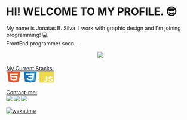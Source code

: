# HI! WELCOME TO MY PROFILE. 😎 
My name is Jonatas B. Silva. I work with graphic design and I'm joining programming! 💻<br>
FrontEnd programmer soon...

<div align="center">
  <a href="https://github.com/JsCodeDevelopment">
  <img height="180em" src="https://github-readme-stats.vercel.app/api/top-langs/?username=JsCodeDevlopment&layout=compact&langs_count=7&theme=dracula"/>
</div>
<div style="display: inline_block"><br>
My Current Stacks:<br>
  <img align="center" alt="Rafa-HTML" height="30" width="40" src="https://raw.githubusercontent.com/devicons/devicon/master/icons/html5/html5-original.svg">
  <img align="center" alt="Rafa-CSS" height="30" width="40" src="https://raw.githubusercontent.com/devicons/devicon/master/icons/css3/css3-original.svg">
  <img align="center" alt="Rafa-Js" height="30" width="40" src="https://raw.githubusercontent.com/devicons/devicon/master/icons/javascript/javascript-plain.svg">
</div><br>
 Contact-me:
<div> 
  <a href="https://instagram.com/jonatasilva14" target="_blank"><img src="https://img.shields.io/badge/-Instagram-%23E4405F?style=for-the-badge&logo=instagram&logoColor=white" target="_blank"></a>
  <a href = "mailto:jonatasilva118@gmail.com"><img src="https://img.shields.io/badge/-Gmail-%23333?style=for-the-badge&logo=gmail&logoColor=white" target="_blank"></a>
  <a href="https://www.linkedin.com/in/jscodedevelopment/" target="_blank"><img src="https://img.shields.io/badge/-LinkedIn-%230077B5?style=for-the-badge&logo=linkedin&logoColor=white" target="_blank"></a> 
</div>

<a href="https://wakatime.com/badge/user/9837910b-d4e0-464a-bdc3-e5aec7bdf5a6/project/aa071e5c-5fe1-46d0-a712-2034646679ea"><img src="https://wakatime.com/badge/user/9837910b-d4e0-464a-bdc3-e5aec7bdf5a6/project/aa071e5c-5fe1-46d0-a712-2034646679ea.svg" alt="wakatime"></a>
